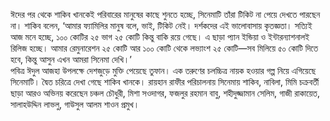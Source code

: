 ঈদের পর থেকে শাকিব খানকেই পরিবারের মানুষের কাছে শুনতে হচ্ছে, সিনেমাটি তাঁরা টিকিট না পেয়ে দেখতে পারছেন না। শাকিব বলেন, ‘আমার ফ্যামিলির মানুষ বলে, ভাই, টিকিট নেই। দর্শকদের এই ভালোবাসায় কৃতজ্ঞতা। সত্যিই আজ মনে হচ্ছে, ১০০ কোটির ২৫ ভাগ ২৫ কোটি কিন্তু বাকি রয়ে গেছে। এ ছাড়া প্যান ইন্ডিয়া ও ইন্টারন্যাশনালই রিলিজ হচ্ছে। আমার রেমুনারেশন ২৫ কোটি আর ১০০ কোটি থেকে লভ্যাংশ ২৫ কোটি—সব মিলিয়ে ৫০ কোটি দিতে হবে, কিন্তু আসুন এখন আমরা সিনেমা দেখি।’  
পবিত্র ঈদুল আজহা উপলক্ষে দেশজুড়ে মুক্তি পেয়েছে তুফান। এক তরুণের চলচ্চিত্র নায়ক হওয়ার গল্প নিয়ে এগিয়েছে সিনেমাটি। দ্বৈত চরিত্রে দেখা গেছে শাকিব খানকে। রায়হান রাফীর পরিচালনায় সিনেমায় শাকিব, নাবিলা, মিমি চক্রবর্তী ছাড়া আরও অভিনয় করেছেন চঞ্চল চৌধুরী, মিশা সওদাগর, ফজলুর রহমান বাবু, শহীদুজ্জামান সেলিম, গাজী রাকায়েত, সালাহউদ্দিন লাভলু, গাউসুল আলম শাওন প্রমুখ।
